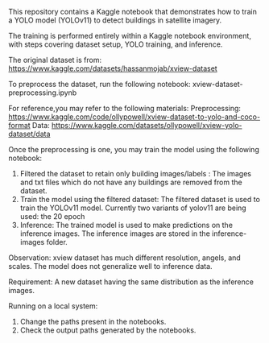 This repository contains a Kaggle notebook that demonstrates how to train a YOLO model (YOLOv11) to detect buildings in satellite imagery.

The training is performed entirely within a Kaggle notebook environment, with steps covering dataset setup, YOLO training, and inference.

The original dataset is from: https://www.kaggle.com/datasets/hassanmojab/xview-dataset

To preprocess the dataset, run the following notebook:
xview-dataset-preprocessing.ipynb

For reference,you may refer to the following materials:
Preprocessing: https://www.kaggle.com/code/ollypowell/xview-dataset-to-yolo-and-coco-format
Data: https://www.kaggle.com/datasets/ollypowell/xview-yolo-dataset/data

Once the preprocessing is one, you may train the model using the following notebook: 
1. Filtered the dataset to retain only building images/labels : The images and txt files which do not have any buildings are removed from the dataset. 
2. Train the model using the filtered dataset: The filtered dataset is used to train the YOLOv11 model. Currently two variants of yolov11 are being used: the 20 epoch
3. Inference: The trained model is used to make predictions on the inference images. The inference images are stored in the inference-images folder.

Observation: xview dataset has much different resolution, angels, and scales. The model does not generalize well to inference data. 

Requirement: A new dataset having the same distribution as the inference images.

Running on a local system:
1. Change the paths present in the notebooks.
2. Check the output paths generated by the notebooks.


